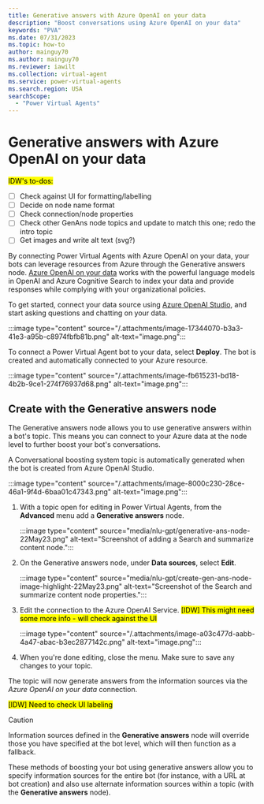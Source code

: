 ```yaml
---
title: Generative answers with Azure OpenAI on your data
description: "Boost conversations using Azure OpenAI on your data"
keywords: "PVA"
ms.date: 07/31/2023
ms.topic: how-to
author: mainguy70
ms.author: mainguy70
ms.reviewer: iawilt
ms.collection: virtual-agent
ms.service: power-virtual-agents
ms.search.region: USA
searchScope:
  - "Power Virtual Agents"
---
```


# Generative answers with Azure OpenAI on your data

<mark>IDW's to-dos:

- [ ] Check against UI for formatting/labelling
- [ ] Decide on node name format
- [ ] Check connection/node properties
- [ ] Check other GenAns node topics and update to match this one; redo the intro topic
- [ ] Get images and write alt text (svg?)

</mark>

By connecting Power Virtual Agents with Azure OpenAI on your data, your bots can leverage resources from Azure through the Generative answers node. [Azure OpenAI on your data](/azure/ai-services/openai/concepts/use-your-data) works with the powerful language models in OpenAI and Azure Cognitive Search to index your data and provide responses while complying with your organizational policies. 

To get started, connect your data source using [Azure OpenAI Studio](https://openai.studio-ppe.azure.com/), and start asking questions and chatting on your data.

:::image type="content" source="/.attachments/image-17344070-b3a3-41e3-a95b-c8974fbfb81b.png" alt-text="image.png":::

To connect a Power Virtual Agent bot to your data, select **Deploy**. The bot is created and automatically connected to your Azure resource.

:::image type="content" source="/.attachments/image-fb615231-bd18-4b2b-9ce1-274f76937d68.png" alt-text="image.png":::



## Create with the Generative answers node

The Generative answers node allows you to use generative answers within a bot's topic. This means you can connect to your Azure data at the node level to further boost your bot's conversations.

A Conversational boosting system topic is automatically generated when the bot is created from Azure OpenAI Studio.

:::image type="content" source="/.attachments/image-8000c230-28ce-46a1-9f4d-6baa01c47343.png" alt-text="image.png":::

1. With a topic open for editing in Power Virtual Agents, from the **Advanced** menu add a **Generative answers** node.
 
    :::image type="content" source="media/nlu-gpt/generative-ans-node-22May23.png" alt-text="Screenshot of adding a Search and summarize content node.":::

1. On the Generative answers node, under **Data sources**, select **Edit**.

    :::image type="content" source="media/nlu-gpt/create-gen-ans-node-image-highlight-22May23.png" alt-text="Screenshot of the Search and summarize content node properties.":::

1. Edit the connection to the Azure OpenAI Service.
<mark>[IDW] This might need some more info - will check against the UI</mark>

    :::image type="content" source="/.attachments/image-a03c477d-aabb-4a47-abac-b3ec2877142c.png" alt-text="image.png":::

1. When you're done editing, close the menu. Make sure to save any changes to your topic.

The topic will now generate answers from the information sources via the *Azure OpenAI on your data* connection.

<mark>[IDW] Need to check UI labeling</mark>

>[!CAUTION]
> Information sources defined in the **Generative answers** node will override those you have specified at the bot level, which will then function as a fallback. 

These methods of boosting your bot using generative answers allow you to specify information sources for the entire bot (for instance, with a URL at bot creation) and also use alternate information sources within a topic (with the **Generative answers** node).
